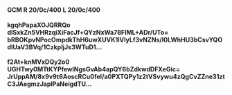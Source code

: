 #### GCM R 20/0c/400 L 20/0c/400
**kgqhPapaXOJQRRQo**<br/>**dISxkZn5VHRzqiXiFacJf+QYzNxWa78FIML+ADr/UTo=**<br/>**bRBOKpvNPocOmpdkThH6uwXUVK1lVIyLf3vNZNs/l0LWhHU3bCsvYQOdIUaV3BVq/1CzkpIjJs3WTuD1...**<br/><br/>
**f2At+knMVxDQy2o0**<br/>**UGHTwy0MTtKYPfewlNgsGvAb4apQY6bZdkwdDFXeGic=**<br/>**JrUppAM/8x9v9t6AoscRCu0feI/a0PXTQPy1z2tVSvywu4zQgCvZZne31ztC3JAegmzJaplPaNeigdTU...**